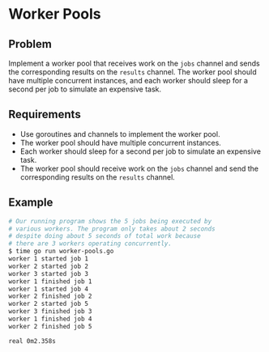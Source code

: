 # Worker Pools

## Problem

Implement a worker pool that receives work on the `jobs` channel and sends the corresponding results on the `results` channel. The worker pool should have multiple concurrent instances, and each worker should sleep for a second per job to simulate an expensive task.

## Requirements

- Use goroutines and channels to implement the worker pool.
- The worker pool should have multiple concurrent instances.
- Each worker should sleep for a second per job to simulate an expensive task.
- The worker pool should receive work on the `jobs` channel and send the corresponding results on the `results` channel.

## Example

```sh
# Our running program shows the 5 jobs being executed by
# various workers. The program only takes about 2 seconds
# despite doing about 5 seconds of total work because
# there are 3 workers operating concurrently.
$ time go run worker-pools.go
worker 1 started job 1
worker 2 started job 2
worker 3 started job 3
worker 1 finished job 1
worker 1 started job 4
worker 2 finished job 2
worker 2 started job 5
worker 3 finished job 3
worker 1 finished job 4
worker 2 finished job 5

real 0m2.358s
```
